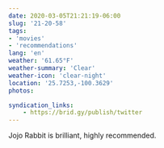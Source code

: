 ```yaml
---
date: 2020-03-05T21:21:19-06:00
slug: '21-20-58'
tags:
- 'movies'
- 'recommendations'
lang: 'en'
weather: '61.65°F'
weather-summary: 'Clear'
weather-icon: 'clear-night'
location: '25.7253,-100.3629'
photos:

syndication_links:
    - https://brid.gy/publish/twitter
---
```

Jojo Rabbit is brilliant, highly recommended. 

 